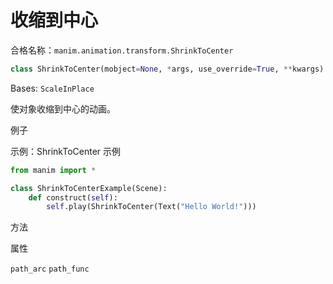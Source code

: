 # 收缩到中心

合格名称：`manim.animation.transform.ShrinkToCenter`

```py
class ShrinkToCenter(mobject=None, *args, use_override=True, **kwargs)
```

Bases: `ScaleInPlace`

使对象收缩到中心的动画。


例子

示例：ShrinkToCenter 示例

```py
from manim import *

class ShrinkToCenterExample(Scene):
    def construct(self):
        self.play(ShrinkToCenter(Text("Hello World!")))
```


方法



属性

`path_arc`
`path_func`
